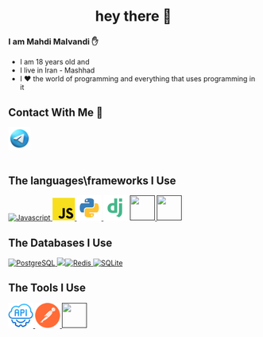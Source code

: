 
###

<h1 align="center">hey there 👋</h1>

###

<h3 "> I am Mahdi Malvandi ✋</h2>
<ul></ul>

<ul>
    <li> I am 18 years old and</li>
    <li> I live in Iran - Mashhad</li>
    <li> I ❤️ the world of programming and everything that uses programming in it</li>

</ul>  


## Contact With Me 📶
<a href="https://t.me/Mahdi_ml6">
<img height="45rem" src="https://github.com/MahdiMalvandi/MahdiMalvandi/blob/main/icons8-telegram-94.png?raw=true" />
</a>


<br />
<br />

## The languages\frameworks I Use

<p align="left">
    <a href="https://go.dev/" target="_blank" rel="noreferrer">
    <img src="https://go.dev/blog/go-brand/Go-Logo/SVG/Go-Logo_LightBlue.svg" alt="Javascript" width="50" height="50"/>
    </a>
    <a href="https://developer.mozilla.org/en-US/docs/Web/JavaScript" target="_blank" rel="noreferrer">
    <img src="https://github.com/MahdiMalvandi/MahdiMalvandi/blob/main/javascript-logo-svgrepo-com.svg" alt="Javascript" width="45" height="45"/>
    </a>
    <a href="https://www.python.org/" target="_blank" rel="noreferrer">
    <img src="https://github.com/MahdiMalvandi/MahdiMalvandi/blob/main/Python_logo_01.svg.png" width="50" height="50"/>
    </a>
    <a href="https://www.djangoproject.com/" target="_blank" rel="noreferrer"><img src="https://github.com/MahdiMalvandi/MahdiMalvandi/blob/main/django-svgrepo-com.svg"width="50" height="50"/></a>
    <a href="" target="_blank" rel="noreferrer">
    <img src="" alt="" width="50" height="50"/>
    </a>
        <a href="" target="_blank" rel="noreferrer">
    <img src="" alt="" width="50" height="50"/>
    </a>

  
</p>

## The Databases I Use

<p align="left">
    <a href="https://www.postgresql.org/" target="_blank" rel="noreferrer">
    <img src="https://img.shields.io/badge/postgres-%23316192.svg?style=for-the-badge&logo=postgresql&logoColor=white" alt="PostgreSQL"/>
    </a>
    <a href="https://img.shields.io/badge/redis-%23DD0031.svg?style=for-the-badge&logo=redis&logoColor=white" target="_blank" rel="noreferrer">
    <img src="https://en.wikipedia.org/wiki/HTML" target="_blank" rel="noreferrer"><img src="https://img.shields.io/badge/redis-%23DD0031.svg?style=for-the-badge&logo=redis&logoColor=white" alt="Redis" />
    </a>
    <a href="https://www.sqlite.org/" target="_blank" rel="noreferrer">
    <img src="https://img.shields.io/badge/sqlite-%2307405e.svg?style=for-the-badge&logo=sqlite&logoColor=white" alt="SQLite" />
    </a>

  
</p>


## The Tools I Use

<p align="left">
    <a href="https://restfulapi.net/" target="_blank" rel="noreferrer">
    <img src="https://github.com/MahdiMalvandi/MahdiMalvandi/blob/main/rest-api-blue-logo-22098.svg" alt="" width="50" height="50"/>
    </a>
      <a href="https://www.postman.com/" target="_blank" rel="noreferrer">
    <img src="https://github.com/MahdiMalvandi/MahdiMalvandi/blob/main/postman-icon-svgrepo-com.svg" alt="" width="50" height="50"/>
    </a>
    <a href="" target="_blank" rel="noreferrer">
    <img src="" alt="" width="50" height="50"/>
    </a>
</p>
<br />
<br />







